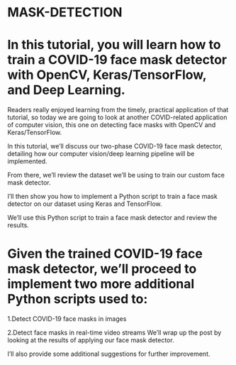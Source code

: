 # MASK-DETECTION
# In this tutorial, you will learn how to train a COVID-19 face mask detector with OpenCV, Keras/TensorFlow, and Deep Learning.

Readers really enjoyed learning from the timely, practical application of that tutorial, so today we are going to look at another COVID-related application of computer vision, this one on detecting face masks with OpenCV and Keras/TensorFlow.

In this tutorial, we’ll discuss our two-phase COVID-19 face mask detector, detailing how our computer vision/deep learning pipeline will be implemented.

From there, we’ll review the dataset we’ll be using to train our custom face mask detector.

I’ll then show you how to implement a Python script to train a face mask detector on our dataset using Keras and TensorFlow.

We’ll use this Python script to train a face mask detector and review the results.

# Given the trained COVID-19 face mask detector, we’ll proceed to implement two more additional Python scripts used to:

1.Detect COVID-19 face masks in images

2.Detect face masks in real-time video streams
We’ll wrap up the post by looking at the results of applying our face mask detector.

I’ll also provide some additional suggestions for further improvement.
